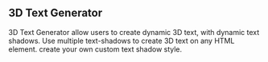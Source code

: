 ## 3D Text Generator 

3D Text Generator allow users to create dynamic 3D text, with dynamic text shadows. Use multiple text-shadows to create 3D text on any HTML element. create your own custom text shadow style.